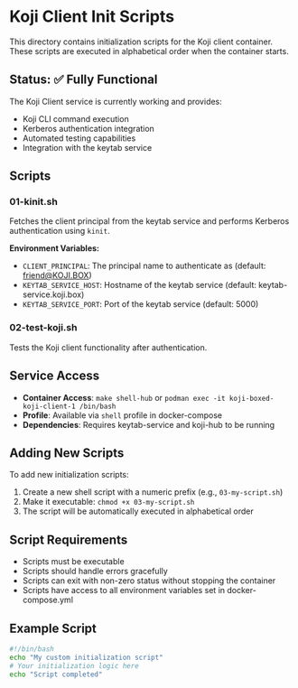 # Koji Client Init Scripts

This directory contains initialization scripts for the Koji client container. These scripts are executed in alphabetical order when the container starts.

## Status: ✅ Fully Functional

The Koji Client service is currently working and provides:
- Koji CLI command execution
- Kerberos authentication integration
- Automated testing capabilities
- Integration with the keytab service

## Scripts

### 01-kinit.sh
Fetches the client principal from the keytab service and performs Kerberos authentication using `kinit`.

**Environment Variables:**
- `CLIENT_PRINCIPAL`: The principal name to authenticate as (default: friend@KOJI.BOX)
- `KEYTAB_SERVICE_HOST`: Hostname of the keytab service (default: keytab-service.koji.box)
- `KEYTAB_SERVICE_PORT`: Port of the keytab service (default: 5000)

### 02-test-koji.sh
Tests the Koji client functionality after authentication.

## Service Access

- **Container Access**: `make shell-hub` or `podman exec -it koji-boxed-koji-client-1 /bin/bash`
- **Profile**: Available via `shell` profile in docker-compose
- **Dependencies**: Requires keytab-service and koji-hub to be running

## Adding New Scripts

To add new initialization scripts:

1. Create a new shell script with a numeric prefix (e.g., `03-my-script.sh`)
2. Make it executable: `chmod +x 03-my-script.sh`
3. The script will be automatically executed in alphabetical order

## Script Requirements

- Scripts must be executable
- Scripts should handle errors gracefully
- Scripts can exit with non-zero status without stopping the container
- Scripts have access to all environment variables set in docker-compose.yml

## Example Script

```bash
#!/bin/bash
echo "My custom initialization script"
# Your initialization logic here
echo "Script completed"
```
